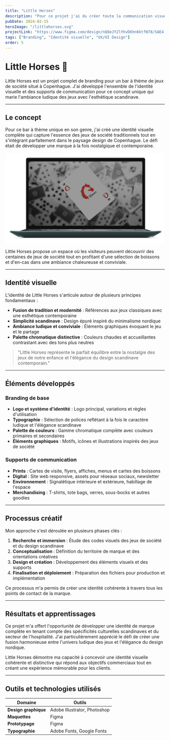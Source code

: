 ```yaml
---
title: "Little Horses"
description: "Pour ce projet j'ai du créer toute la communication visuelle d'un bar à thème de jeu de société à copenhague. En passant de la création de logo à la création de maquette etc..."
pubDate: 2024-02-15
heroImage: "/littlehorses.svg"
projectLink: "https://www.figma.com/design/nQ8eJY2lYhvD6hn6ktfW78/SAE4.01?node-id=371-6113&t=padjm6X8bgWC19D0-1"
tags: ["Branding", "Identité visuelle", "UX/UI Design"]
order: 5
---
```


<style>
  h1:first-of-type {
    padding-top: 20px; /* Ajouter de l'espace avant le premier titre H1 */
    margin-top: 0;
  }
  
  @media (max-width: 768px) {
    h1:first-of-type {
      padding-top: 30px;
    }
  }
  
  @media (max-width: 480px) {
    h1:first-of-type {
      padding-top: 40px;
    }
  }
</style>

# Little Horses 🎲

Little Horses est un projet complet de branding pour un bar à thème de jeux de société situé à Copenhague. J'ai développé l'ensemble de l'identité visuelle et des supports de communication pour ce concept unique qui marie l'ambiance ludique des jeux avec l'esthétique scandinave.

---

## Le concept

Pour ce bar à thème unique en son genre, j'ai créé une identité visuelle complète qui capture l'essence des jeux de société traditionnels tout en s'intégrant parfaitement dans le paysage design de Copenhague. Le défi était de développer une marque à la fois nostalgique et contemporaine.

![Identité visuelle Little Horses](/littlehorses.svg)

Little Horses propose un espace où les visiteurs peuvent découvrir des centaines de jeux de société tout en profitant d'une sélection de boissons et d'en-cas dans une ambiance chaleureuse et conviviale.

---

## Identité visuelle

L'identité de Little Horses s'articule autour de plusieurs principes fondamentaux :

- **Fusion de tradition et modernité** : Références aux jeux classiques avec une esthétique contemporaine
- **Simplicité scandinave** : Design épuré inspiré du minimalisme nordique
- **Ambiance ludique et conviviale** : Éléments graphiques évoquant le jeu et le partage
- **Palette chromatique distinctive** : Couleurs chaudes et accueillantes contrastant avec des tons plus neutres

> "Little Horses représente le parfait équilibre entre la nostalgie des jeux de notre enfance et l'élégance du design scandinave contemporain."

---

## Éléments développés

### Branding de base
- **Logo et système d'identité** : Logo principal, variations et règles d'utilisation
- **Typographie** : Sélection de polices reflétant à la fois le caractère ludique et l'élégance scandinave
- **Palette de couleurs** : Gamme chromatique complète avec couleurs primaires et secondaires
- **Éléments graphiques** : Motifs, icônes et illustrations inspirés des jeux de société

### Supports de communication
- **Prints** : Cartes de visite, flyers, affiches, menus et cartes des boissons
- **Digital** : Site web responsive, assets pour réseaux sociaux, newsletter
- **Environnement** : Signalétique intérieure et extérieure, habillage de l'espace
- **Merchandising** : T-shirts, tote bags, verres, sous-bocks et autres goodies

---

## Processus créatif

Mon approche s'est déroulée en plusieurs phases clés :

1. **Recherche et immersion** : Étude des codes visuels des jeux de société et du design scandinave
2. **Conceptualisation** : Définition du territoire de marque et des orientations créatives
3. **Design et création** : Développement des éléments visuels et des supports
4. **Finalisation et déploiement** : Préparation des fichiers pour production et implémentation

Ce processus m'a permis de créer une identité cohérente à travers tous les points de contact de la marque.

---

## Résultats et apprentissages

Ce projet m'a offert l'opportunité de développer une identité de marque complète en tenant compte des spécificités culturelles scandinaves et du secteur de l'hospitalité. J'ai particulièrement apprécié le défi de créer une fusion harmonieuse entre l'univers ludique des jeux et l'élégance du design nordique.

Little Horses démontre ma capacité à concevoir une identité visuelle cohérente et distinctive qui répond aux objectifs commerciaux tout en créant une expérience mémorable pour les clients.

---

## Outils et technologies utilisés

| Domaine | Outils |
|---------|--------|
| **Design graphique** | Adobe Illustrator, Photoshop |
| **Maquettes** | Figma |
| **Prototypage** | Figma |
| **Typographie** | Adobe Fonts, Google Fonts |
